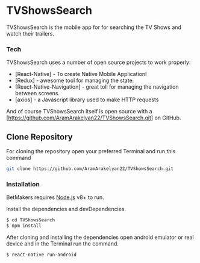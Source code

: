 # TVShowsSearch

TVShowsSearch is the mobile app for for searching the TV Shows and watch their trailers.

### Tech

TVShowsSearch uses a number of open source projects to work properly:

* [React-Native] - To create Native Mobile Application!
* [Redux] - awesome tool for managing the state.
* [React-Native-Navigation] - great toll for managing the navigation between screens.
* [axios] - a Javascript library used to make HTTP requests  

And of course TVShowsSearch itself is open source with a [https://github.com/AramArakelyan22/TVShowsSearch.git]
 on GitHub.

## Clone Repository

For cloning the repository open your preferred Terminal and run this command
```sh
git clone https://github.com/AramArakelyan22/TVShowsSearch.git
```

### Installation

BetMakers requires [Node.js](https://nodejs.org/) v8+ to run.

Install the dependencies and devDependencies.

```sh
$ cd TVShowsSearch
$ npm install 
```

After cloning and installing the dependencies open android emulator or real device and in the Terminal run the command.

```sh
$ react-native run-android
 
```